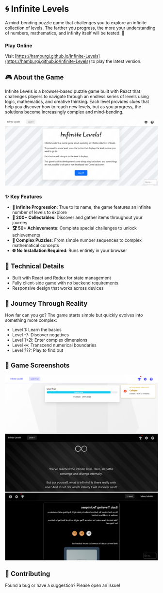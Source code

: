 # 🌀 Infinite Levels

A mind-bending puzzle game that challenges you to explore an infinite collection of levels. The farther you progress, the more your understanding of numbers, mathematics, and infinity itself will be tested. 🤯

### Play Online
Visit [https://hamburgj.github.io/Infinite-Levels](https://hamburgj.github.io/Infinite-Levels) to play the latest version.

## 🎮 About the Game

Infinite Levels is a browser-based puzzle game built with React that challenges players to navigate through an endless series of levels using logic, mathematics, and creative thinking. Each level provides clues that help you discover how to reach new levels, but as you progress, the solutions become increasingly complex and mind-bending.

![Level 0 Screenshot](assets/screenshots/0.jpg)

### ✨ Key Features

- **🔄 Infinite Progression**: True to its name, the game features an infinite number of levels to explore
- **💎 200+ Collectables**: Discover and gather items throughout your journey
- **🏆 50+ Achievements**: Complete special challenges to unlock achievements
- **🧩 Complex Puzzles**: From simple number sequences to complex mathematical concepts
- **🌐 No Installation Required**: Runs entirely in your browser

## 🔧 Technical Details

- Built with React and Redux for state management
- Fully client-side game with no backend requirements
- Responsive design that works across devices

## 🌟 Journey Through Reality

How far can you go? The game starts simple but quickly evolves into something more complex:

- Level 1: Learn the basics
- Level -7: Discover negatives
- Level 1+2i: Enter complex dimensions
- Level ∞: Transcend numerical boundaries
- Level ???: Play to find out

## 📸 Game Screenshots

![Complex Number Level](assets/screenshots/1+2i.png)
![Infinity Level](assets/screenshots/infinity.png)
![Negative Level](assets/screenshots/-7.jpg)

## 🤝 Contributing

Found a bug or have a suggestion? Please open an issue!